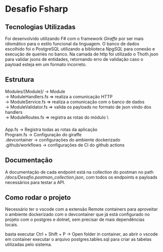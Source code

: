 # Desafio Fsharp

## Tecnologias Utilizadas
Foi desenvolvido utilizando F# com o framework *Giraffe* por ser mais idiomático para o estilo funcional da linguagem.
O banco de dados escolhido foi o PostgreSQL utilizando a biblioteca *NpgSQL* para conexão e execução de queries no banco.
Na camada de http foi utilizado o Thoth.json para validar jsons de entidades, retornando erro de validação caso o payload esteja em um formato incorreto.

## Estrutura
Modules/[Module]/
    -> Module
    \
        -> ModuleHandlers.fs => realiza a comunicação HTTP
        \
        -> ModuleService.fs => realiza a comunicação com o banco de dados
        \
        -> ModuleValidator.fs => valida os payloads no formato de json vindo dos handlers
        \
        -> ModuleRoutes.fs => registra as rotas do módulo
        \
###  
      
App.fs -> Registra todas as rotas da aplicação
\
Program.fs -> Configuração do giraffe
\
.devcontainer -> configurações do ambiente dockerizado
\
.github/workflows -> configurações de CI do github actions

## Documentação
A documentação de cada endpoint está na collection do postman no path */docs/Desafio.postman_collection.json*, com todos os endpoints e payloads necessários para testar a API.

## Como rodar o projeto

Necessário ter o vscode com a extensão Remote containers para aproveitar o ambiente dockerizado com o devcontainer que já está configurado no projeto com o postgres e dotnet, sem precisar de mais dependências locais.

basta executar Ctrl + Shift + P -> Open folder in container, ao abrir o vscode em container executar o arquivo postgres.tables.sql para criar as tabelas utilizadas pelo sistema.
